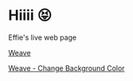 # Hiiii 😝
Effie's live web page

[Weave](https://Effiezhu.github.io/weave/weave.html)

[Weave - Change Background Color](https://Effiezhu.github.io/weaveBgChanged/weave.html)
